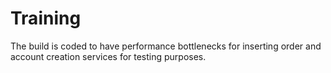 # Training

The build is coded to have performance bottlenecks for inserting order and account creation services for testing purposes.
